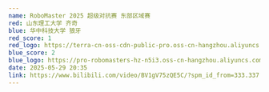 ```yaml
---
name: RoboMaster 2025 超级对抗赛 东部区域赛
red: 山东理工大学 齐奇
blue: 华中科技大学 狼牙
red_score: 1
red_logo: https://terra-cn-oss-cdn-public-pro.oss-cn-hangzhou.aliyuncs.com/b2a076471c6c4b72b574a977334d3e05/cd7bb6a9-f1cf-4f8d-9275-0f919de56a07
blue_score: 2
blue_logo: https://pro-robomasters-hz-n5i3.oss-cn-hangzhou.aliyuncs.com/teams/1525675209294-logo_blue_800x800.png
date: 2025-05-29 20:35
link: https://www.bilibili.com/video/BV1gV75zQE5C/?spm_id_from=333.337.search-card.all.click&vd_source=8c389aac57b90982f0360de1803db16a
---
```


